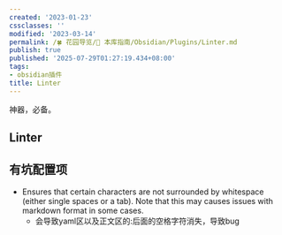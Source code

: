 ```yaml
---
created: '2023-01-23'
cssclasses: ''
modified: '2023-03-14'
permalink: /🍀 花园导览/🧰 本库指南/Obsidian/Plugins/Linter.md
publish: true
published: '2025-07-29T01:27:19.434+08:00'
tags:
- obsidian插件
title: Linter
---
```

神器，必备。

## Linter


## 有坑配置项

- Ensures that certain characters are not surrounded by whitespace (either single spaces or a tab). Note that this may causes issues with markdown format in some cases.
	- 会导致yaml区以及正文区的:后面的空格字符消失，导致bug